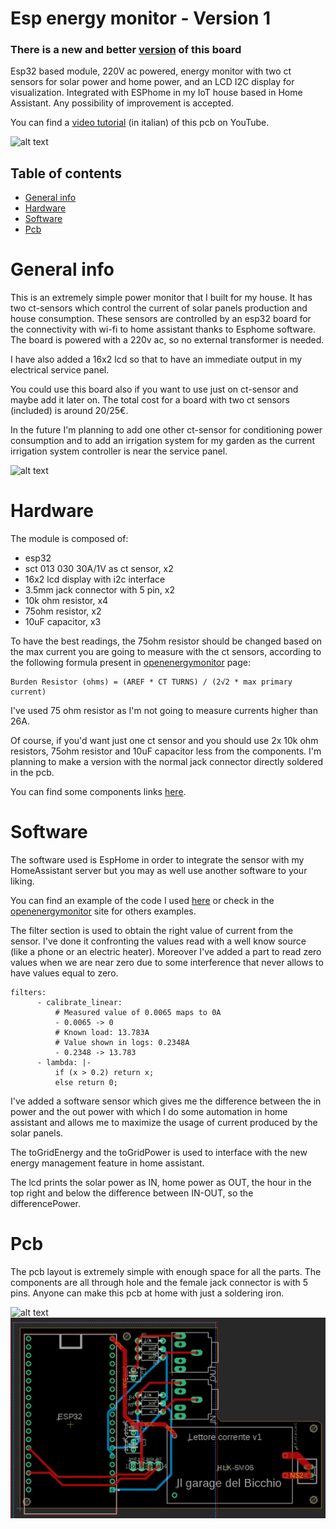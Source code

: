# Esp energy monitor - Version 1
### There is a new and better [version](https://github.com/zioCristia/esp-energy-monitor-v1) of this board
Esp32 based module, 220V ac powered, energy monitor with two ct sensors for solar power and home power, and an LCD I2C display for visualization. Integrated with ESPhome in my IoT house based in Home Assistant.
Any possibility of improvement is accepted.

You can find a [video tutorial](https://www.youtube.com/watch?v=UY-CO4Zc2r0) (in italian) of this pcb on YouTube.

![alt text](/images/final-pcb.jpg)

## Table of contents
* [General info](#general-info)
* [Hardware](#hardware)
* [Software](#software)
* [Pcb](#pcb)

# General info
This is an extremely simple power monitor that I built for my house. It has two ct-sensors which control the current of solar panels production and house consumption. These sensors are controlled by an esp32 board for the connectivity with wi-fi to home assistant thanks to Esphome software. 
The board is powered with a 220v ac, so no external transformer is needed. 

I have also added a 16x2 lcd so that to have an immediate output in my electrical service panel.

You could use this board also if you want to use just on ct-sensor and maybe add it later on. The total cost for a board with two ct sensors (included) is around 20/25€.

In the future I'm planning to add one other ct-sensor for conditioning power consumption and to add an irrigation system for my garden as the current irrigation system controller is near the service panel.

![alt text](/images/pcb-installed.png)

# Hardware
The module is composed of:
* esp32
* sct 013 030 30A/1V as ct sensor, x2
* 16x2 lcd display with i2c interface
* 3.5mm jack connector with 5 pin, x2
* 10k ohm resistor, x4
* 75ohm resistor, x2
* 10uF capacitor, x3

To have the best readings, the 75ohm resistor should be changed based on the max current you are going to measure with the ct sensors, according to the following formula present in [openenergymonitor](https://learn.openenergymonitor.org/electricity-monitoring/ct-sensors/interface-with-arduino) page:
```
Burden Resistor (ohms) = (AREF * CT TURNS) / (2√2 * max primary current)
```
I've used 75 ohm resistor as I'm not going to measure currents higher than 26A.

Of course, if you'd want just one ct sensor and you should use 2x 10k ohm resistors, 75ohm resistor and 10uF capacitor less from the components.
I'm planning to make a version with the normal jack connector directly soldered in the pcb.

You can find some components links [here](https://docs.google.com/spreadsheets/d/1uGH7hN6ZSQ5MoKFjuWFCn1lEjyLJ1oxg2DWpdToigKc/edit?usp=sharing).

# Software
The software used is EspHome in order to integrate the sensor with my HomeAssistant server but you may as well use another software to your liking.

You can find an example of the code I used [here](https://github.com/zioCristia/esp-energy-monitor-v1/blob/main/energy-monitor.yaml.example) or check in the [openenergymonitor](https://learn.openenergymonitor.org/electricity-monitoring/ct-sensors/how-to-build-an-arduino-energy-monitor-measuring-current-only?redirected=true) site for others examples.

The filter section is used to obtain the right value of current from the sensor. I've done it confronting the values read with a well know source (like a phone or an electric heater).
Moreover I've added a part to read zero values when we are near zero due to some interference that never allows to have values equal to zero.
```
filters:
      - calibrate_linear:
          # Measured value of 0.0065 maps to 0A
          - 0.0065 -> 0
          # Known load: 13.783A
          # Value shown in logs: 0.2348A
          - 0.2348 -> 13.783
      - lambda: |-
          if (x > 0.2) return x;
          else return 0;
```

I've added a software sensor which gives me the difference between the in power and the out power with which I do some automation in home assistant and allows me to maximize the usage of current produced by the solar panels.

The toGridEnergy and the toGridPower is used to interface with the new energy management feature in home assistant.

The lcd prints the solar power as IN, home power as OUT, the hour in the top right and below the difference between IN-OUT, so the differencePower.

# Pcb
The pcb layout is extremely simple with enough space for all the parts. The components are all through hole and the female jack connector is with 5 pins. Anyone can make this pcb at home with just a soldering iron. 

![alt text](/images/pcbCircuit.png)
![alt text](/images/pcbLayout.png)
